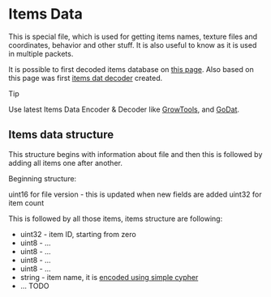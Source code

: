# Items Data

This is special file, which is used for getting items names, texture files and coordinates, behavior and other stuff. It is also useful to know as it is used in multiple packets.

It is possible to first decoded items database on [this page](https://wombat.platymuus.com/growtopia/itemdb.php). Also based on this page was first [items dat decoder](https://github.com/GrowtopiaNoobs/Growtopia_ItemsDecoder) created.

> [!TIP]
> Use latest Items Data Encoder & Decoder like [GrowTools](https://github.com/GuckTubeYT/GrowtTools), and [GoDat](https://github.com/Eikarna/GoDat).

## Items data structure

This structure begins with information about file and then this is followed by adding all items one after another.

Beginning structure:

uint16 for file version - this is updated when new fields are added
uint32 for item count

This is followed by all those items, items structure are following:

- uint32 - item ID, starting from zero
- uint8 - ...
- uint8 - ...
- uint8 - ...
- uint8 - ...
- string - item name, it is [encoded using simple cypher](cipher.md)
- ... TODO
